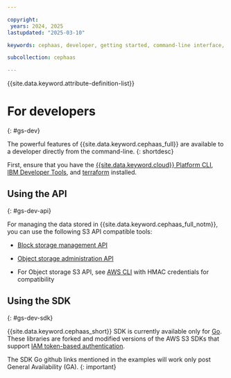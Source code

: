 ```yaml
---

copyright:
 years: 2024, 2025
lastupdated: "2025-03-10"

keywords: cephaas, developer, getting started, command-line interface, cli, developer tools,

subcollection: cephaas

---
```

{{site.data.keyword.attribute-definition-list}}


# For developers
{: #gs-dev}

The powerful features of {{site.data.keyword.cephaas_full}} are available to a developer directly from the command-line.
{: shortdesc}

First, ensure that you have the [{{site.data.keyword.cloud}} Platform CLI](/docs/cli), [IBM Developer Tools](/docs/sdk-handbook?topic=sdk-handbook-devtools), and [terraform](https://registry.terraform.io/providers/IBM-Cloud/ibm/latest/docs) installed.



## Using the API
{: #gs-dev-api}

For managing the data stored in {{site.data.keyword.cephaas_full_notm}}, you can use the following S3 API compatible tools:

* [Block storage management API](/apidocs/block-storage)

* [Object storage administration API](/apidocs/object-storage)

* For Object storage S3 API, see [AWS CLI](/docs/cephaas?topic=cephaas-aws-cli) with HMAC credentials for compatibility


## Using the SDK
{: #gs-dev-sdk}

{{site.data.keyword.cephaas_short}} SDK is currently available only for [Go](/docs/cephaas?topic=cephaas-using-go). These libraries are forked and modified versions of the AWS S3 SDKs that support [IAM token-based authentication](/docs/cephaas?topic=cephaas-iam-overview).

The SDK Go github links mentioned in the examples will work only post General Availability (GA).
{: important}
